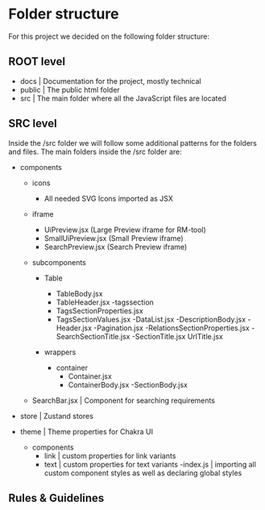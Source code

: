 # Folder structure

For this project we decided on the following folder structure:

## ROOT level

- docs | Documentation for the project, mostly technical
- public | The public html folder
- src | The main folder where all the JavaScript files are located

## SRC level

Inside the /src folder we will follow some additional patterns for the folders and files. The main
folders inside the /src folder are:

- components
  - icons
     - All needed SVG Icons imported as JSX

  - iframe 
    - UiPreview.jsx (Large Preview iframe for RM-tool)
    - SmallUiPreview.jsx (Small Preview iframe)
    - SearchPreview.jsx (Search Preview iframe)
  
  - subcomponents
    - Table
      - TableBody.jsx
      - TableHeader.jsx
    -tagssection
      - TagsSectionProperties.jsx
      - TagsSectionValues.jsx
    -DataList.jsx
    -DescriptionBody.jsx
    -Header.jsx
    -Pagination.jsx
    -RelationsSectionProperties.jsx
    -SearchSectionTitle.jsx
    -SectionTitle.jsx
    UrlTitle.jsx

    - wrappers
      - container
        - Container.jsx
        - ContainerBody.jsx
      -SectionBody.jsx

  - SearchBar.jsx | Component for searching requirements

- store | Zustand stores 

- theme | Theme properties for Chakra UI
  - components
    - link | custom properties for link variants
    - text | custom properties for text variants
  -index.js | importing all custom component styles as well as declaring global styles

## Rules & Guidelines
